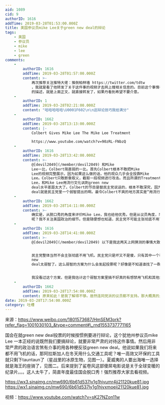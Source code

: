 ```yaml
---
aid: 1089
cid: 9
authorID: 1616
addTime: 2019-03-28T01:53:00.000Z
title: 美国参议员mike Lee关于green new deal的辩论
tags:
    - 美国
    - 参议员
    - mike
    - lee
    - green
comments:
    -
        authorID: 1616
        addTime: 2019-03-28T01:57:00.000Z
        content: >-
            再次推荐关注推特大佬：推倒柏林墙 https://twitter.com/tdtw
            ，我就是看了他转发了关于这件事的视频才去网上搜相关信息的。目前这个事情在中文互联网报道较少，然后我因为懒得自己编写中文介绍，就直接从微博上搜索了一位用户@Claire-丹
            的描述，就是上面正文，就直接转发了，如果丹看到希望不要介意。
    -
        authorID: 1
        addTime: 2019-03-28T02:21:00.000Z
        content: "哈哈哈哈哈\U0001F602\n\n这辩论技巧我给满分"
    -
        authorID: 1662
        addTime: 2019-03-28T13:13:00.000Z
        content: |-
            Colbert Gives Mike Lee The Mike Lee Treatment

            https://www.youtube.com/watch?v=90zRL-FNbzQ
    -
        authorID: 1616
        addTime: 2019-03-28T13:42:00.000Z
        content: >-
            @[devil2049](/member/devil2049) 和Mike
            Lee一比，Colbert简直弱的一比。首先Colbert根本不敢把Mike
            Lee的视频完整展示，因为如果这么做的话，他的观众几乎会全投靠Mike
            Lee。Colbert只敢断章取义，截取一段视频进行攻击。而且所谓的Treatment不过是找了几个丑图片人身攻击Mike
            Lee，和Mike Lee用流行文化讽刺green new
            deal水平差距太大了。Colbert的节目是替民主党说话的，根本不敢深究，因为green new
            deal就是民主党里一个弱智提出的啊。最令Colbert不爽的地方其实是“用流行文化巧妙的讽刺时政”其实是他以前打工的《每日秀》善用的手法，没想到现在这个手法被一个共和党参议员玩的这么好，他简直是羡慕嫉妒恨。
    -
        authorID: 1662
        addTime: 2019-03-28T14:11:00.000Z
        content: >-
            确实是，从脱口秀的角度来评价Mike Lee，我也给他优秀。但是从议员角度，恐怕最多不超过59分。他又何尝不是在 断 章 取 义
            呢？我不关注美国政治的细节。但是随便想也知道，民主党不可能主张彻底不用飞机，大家退回去坐畜力车。
    -
        authorID: 1616
        addTime: 2019-03-28T14:41:00.000Z
        content: >-
            @[devil2049](/member/devil2049) 以下是我这两天上网猜测的事情大致情形，不敢保证准确：


            民主党整体当然不会主张彻底不用飞机，民主党只是坏又不是傻，只有其中一个弱智提的这个方案，所以投票才是0比50几吧，连民主党其他议员都不投票支持，好多民主党议员都弃权，就是因为这个green
            new
            deal太弱智了。这么弱智的方案为什么会发起投票呢？好像是不知道谁找了一群孩子围着议长要求议长支持这个项目，议长当然可以直接拒绝，但是那样显得太独裁，且压力都自己背了，所以议长狡诈的发起投票，大家当然都反对，议长压力就小，看，大家都反对，我也没办法。


            我没看过这个方案，但是我估计这个弱智方案里搞不好真的有想禁用飞机和其他烧汽油柴油的机器的条款。
    -
        authorID: 1662
        addTime: 2019-03-28T17:54:00.000Z
        content: 原来如此！是我了解得不够。居然连同党派的议员都不支持。那大概真的是一个比较极端的方案。
date: 2019-03-28T17:54:00.000Z
category: 吐槽
---
```


来源：https://www.weibo.com/1801573687/HmSEM3ork?refer_flag=1001030103_&type=comment#\_rnd1553737771165

国会在就green new deal投票的时候按惯例要进行辩论，这个犹他州参议员mike Lee 一本正经的说既然我们要搞辩论，就要非常严肃的对待这件事情。然后用非常严肃的政治语言煞有介事的用各种梗反驳green new deal。他说如果我们将来都不用飞机的话，那阿拉斯加人在冬天用什么交通工具呢？唯一高效又环保的工具就只剩下tauntaun了（星战里的冰原生物，见图一）。夏威夷的人要出海唯一选择就是海王的座骑了，见图二。后来提到了鲨卷风这部傻屌电影说是关于全球变暖的纪录片。。。这人太牛了，简直年度最佳国会脱口秀！强烈推荐大家去看视频。

https://wx3.sinaimg.cn/mw690/6b61d537ly1g1hjyumr4jj21120kue81.jpg https://wx1.sinaimg.cn/mw690/6b61d537ly1g1hjyxmoeij21120kue81.jpg

视频：https://www.youtube.com/watch?v=sK27NZon11w
